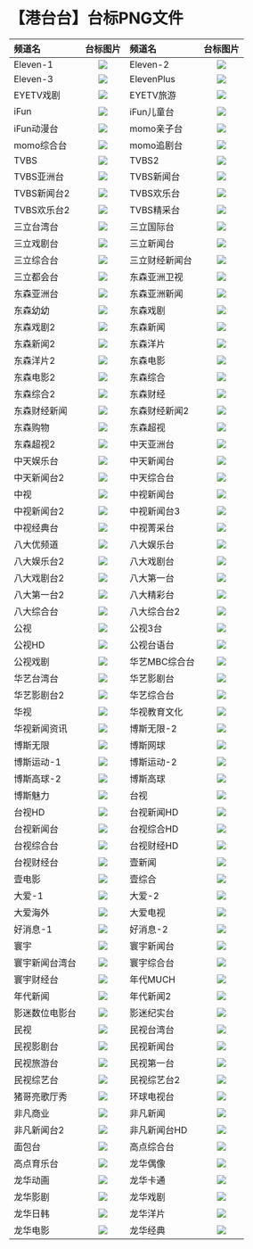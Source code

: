 # 【港台台】台标PNG文件
|频道名|台标图片|频道名|台标图片|
|:---|:---:|:---|:---:|
|Eleven-1|<img src="https://github.com/xiaolvdouya/TV-LOGO/blob/main/%E5%8F%B0%E6%B9%BE%E4%B8%80/Eleven-1.png">|Eleven-2|<img src="https://github.com/xiaolvdouya/TV-LOGO/blob/main/%E5%8F%B0%E6%B9%BE%E4%B8%80/Eleven-2.png">|
|Eleven-3|<img src="https://github.com/xiaolvdouya/TV-LOGO/blob/main/%E5%8F%B0%E6%B9%BE%E4%B8%80/Eleven-3.png">|ElevenPlus|<img src="https://github.com/xiaolvdouya/TV-LOGO/blob/main/%E5%8F%B0%E6%B9%BE%E4%B8%80/ElevenPlus.png">|
|EYETV戏剧|<img src="https://github.com/xiaolvdouya/TV-LOGO/blob/main/%E5%8F%B0%E6%B9%BE%E4%B8%80/EYETV戏剧.png">|EYETV旅游|<img src="https://github.com/xiaolvdouya/TV-LOGO/blob/main/%E5%8F%B0%E6%B9%BE%E4%B8%80/EYETV旅游.png">|
|iFun|<img src="https://github.com/xiaolvdouya/TV-LOGO/blob/main/%E5%8F%B0%E6%B9%BE%E4%B8%80/iFun.png">|iFun儿童台|<img src="https://github.com/xiaolvdouya/TV-LOGO/blob/main/%E5%8F%B0%E6%B9%BE%E4%B8%80/iFun儿童台.png">|
|iFun动漫台|<img src="https://github.com/xiaolvdouya/TV-LOGO/blob/main/%E5%8F%B0%E6%B9%BE%E4%B8%80/iFun动漫台.png">|momo亲子台|<img src="https://github.com/xiaolvdouya/TV-LOGO/blob/main/%E5%8F%B0%E6%B9%BE%E4%B8%80/momo亲子台.png">|
|momo综合台|<img src="https://github.com/xiaolvdouya/TV-LOGO/blob/main/%E5%8F%B0%E6%B9%BE%E4%B8%80/momo综合台.png">|momo追剧台|<img src="https://github.com/xiaolvdouya/TV-LOGO/blob/main/%E5%8F%B0%E6%B9%BE%E4%B8%80/momo追剧台.png">|
|TVBS|<img src="https://github.com/xiaolvdouya/TV-LOGO/blob/main/%E5%8F%B0%E6%B9%BE%E4%B8%80/TVBS.png">|TVBS2|<img src="https://github.com/xiaolvdouya/TV-LOGO/blob/main/%E5%8F%B0%E6%B9%BE%E4%B8%80/TVBS2.png">|
|TVBS亚洲台|<img src="https://github.com/xiaolvdouya/TV-LOGO/blob/main/%E5%8F%B0%E6%B9%BE%E4%B8%80/TVBS亚洲台.png">|TVBS新闻台|<img src="https://github.com/xiaolvdouya/TV-LOGO/blob/main/%E5%8F%B0%E6%B9%BE%E4%B8%80/TVBS新闻台.png">|
|TVBS新闻台2|<img src="https://github.com/xiaolvdouya/TV-LOGO/blob/main/%E5%8F%B0%E6%B9%BE%E4%B8%80/TVBS新闻台2.png">|TVBS欢乐台|<img src="https://github.com/xiaolvdouya/TV-LOGO/blob/main/%E5%8F%B0%E6%B9%BE%E4%B8%80/TVBS欢乐台.png">|
|TVBS欢乐台2|<img src="https://github.com/xiaolvdouya/TV-LOGO/blob/main/%E5%8F%B0%E6%B9%BE%E4%B8%80/TVBS欢乐台2.png">|TVBS精采台|<img src="https://github.com/xiaolvdouya/TV-LOGO/blob/main/%E5%8F%B0%E6%B9%BE%E4%B8%80/TVBS精采台.png">|
|三立台湾台|<img src="https://github.com/xiaolvdouya/TV-LOGO/blob/main/%E5%8F%B0%E6%B9%BE%E4%B8%80/三立台湾台.png">|三立国际台|<img src="https://github.com/xiaolvdouya/TV-LOGO/blob/main/%E5%8F%B0%E6%B9%BE%E4%B8%80/三立国际台.png">|
|三立戏剧台|<img src="https://github.com/xiaolvdouya/TV-LOGO/blob/main/%E5%8F%B0%E6%B9%BE%E4%B8%80/三立戏剧台.png">|三立新闻台|<img src="https://github.com/xiaolvdouya/TV-LOGO/blob/main/%E5%8F%B0%E6%B9%BE%E4%B8%80/三立新闻台.png">|
|三立综合台|<img src="https://github.com/xiaolvdouya/TV-LOGO/blob/main/%E5%8F%B0%E6%B9%BE%E4%B8%80/三立综合台.png">|三立财经新闻台|<img src="https://github.com/xiaolvdouya/TV-LOGO/blob/main/%E5%8F%B0%E6%B9%BE%E4%B8%80/三立财经新闻台.png">|
|三立都会台|<img src="https://github.com/xiaolvdouya/TV-LOGO/blob/main/%E5%8F%B0%E6%B9%BE%E4%B8%80/三立都会台.png">|东森亚洲卫视|<img src="https://github.com/xiaolvdouya/TV-LOGO/blob/main/%E5%8F%B0%E6%B9%BE%E4%B8%80/东森亚洲卫视.png">|
|东森亚洲台|<img src="https://github.com/xiaolvdouya/TV-LOGO/blob/main/%E5%8F%B0%E6%B9%BE%E4%B8%80/东森亚洲台.png">|东森亚洲新闻|<img src="https://github.com/xiaolvdouya/TV-LOGO/blob/main/%E5%8F%B0%E6%B9%BE%E4%B8%80/东森亚洲新闻.png">|
|东森幼幼|<img src="https://github.com/xiaolvdouya/TV-LOGO/blob/main/%E5%8F%B0%E6%B9%BE%E4%B8%80/东森幼幼.png">|东森戏剧|<img src="https://github.com/xiaolvdouya/TV-LOGO/blob/main/%E5%8F%B0%E6%B9%BE%E4%B8%80/东森戏剧.png">|
|东森戏剧2|<img src="https://github.com/xiaolvdouya/TV-LOGO/blob/main/%E5%8F%B0%E6%B9%BE%E4%B8%80/东森戏剧2.png">|东森新闻|<img src="https://github.com/xiaolvdouya/TV-LOGO/blob/main/%E5%8F%B0%E6%B9%BE%E4%B8%80/东森新闻.png">|
|东森新闻2|<img src="https://github.com/xiaolvdouya/TV-LOGO/blob/main/%E5%8F%B0%E6%B9%BE%E4%B8%80/东森新闻2.png">|东森洋片|<img src="https://github.com/xiaolvdouya/TV-LOGO/blob/main/%E5%8F%B0%E6%B9%BE%E4%B8%80/东森洋片.png">|
|东森洋片2|<img src="https://github.com/xiaolvdouya/TV-LOGO/blob/main/%E5%8F%B0%E6%B9%BE%E4%B8%80/东森洋片2.png">|东森电影|<img src="https://github.com/xiaolvdouya/TV-LOGO/blob/main/%E5%8F%B0%E6%B9%BE%E4%B8%80/东森电影.png">|
|东森电影2|<img src="https://github.com/xiaolvdouya/TV-LOGO/blob/main/%E5%8F%B0%E6%B9%BE%E4%B8%80/东森电影2.png">|东森综合|<img src="https://github.com/xiaolvdouya/TV-LOGO/blob/main/%E5%8F%B0%E6%B9%BE%E4%B8%80/东森综合.png">|
|东森综合2|<img src="https://github.com/xiaolvdouya/TV-LOGO/blob/main/%E5%8F%B0%E6%B9%BE%E4%B8%80/东森综合2.png">|东森财经|<img src="https://github.com/xiaolvdouya/TV-LOGO/blob/main/%E5%8F%B0%E6%B9%BE%E4%B8%80/东森财经.png">|
|东森财经新闻|<img src="https://github.com/xiaolvdouya/TV-LOGO/blob/main/%E5%8F%B0%E6%B9%BE%E4%B8%80/东森财经新闻.png">|东森财经新闻2|<img src="https://github.com/xiaolvdouya/TV-LOGO/blob/main/%E5%8F%B0%E6%B9%BE%E4%B8%80/东森财经新闻2.png">|
|东森购物|<img src="https://github.com/xiaolvdouya/TV-LOGO/blob/main/%E5%8F%B0%E6%B9%BE%E4%B8%80/东森购物.png">|东森超视|<img src="https://github.com/xiaolvdouya/TV-LOGO/blob/main/%E5%8F%B0%E6%B9%BE%E4%B8%80/东森超视.png">|
|东森超视2|<img src="https://github.com/xiaolvdouya/TV-LOGO/blob/main/%E5%8F%B0%E6%B9%BE%E4%B8%80/东森超视2.png">|中天亚洲台|<img src="https://github.com/xiaolvdouya/TV-LOGO/blob/main/%E5%8F%B0%E6%B9%BE%E4%B8%80/中天亚洲台.png">|
|中天娱乐台|<img src="https://github.com/xiaolvdouya/TV-LOGO/blob/main/%E5%8F%B0%E6%B9%BE%E4%B8%80/中天娱乐台.png">|中天新闻台|<img src="https://github.com/xiaolvdouya/TV-LOGO/blob/main/%E5%8F%B0%E6%B9%BE%E4%B8%80/中天新闻台.png">|
|中天新闻台2|<img src="https://github.com/xiaolvdouya/TV-LOGO/blob/main/%E5%8F%B0%E6%B9%BE%E4%B8%80/中天新闻台2.png">|中天综合台|<img src="https://github.com/xiaolvdouya/TV-LOGO/blob/main/%E5%8F%B0%E6%B9%BE%E4%B8%80/中天综合台.png">|
|中视|<img src="https://github.com/xiaolvdouya/TV-LOGO/blob/main/%E5%8F%B0%E6%B9%BE%E4%B8%80/中视.png">|中视新闻台|<img src="https://github.com/xiaolvdouya/TV-LOGO/blob/main/%E5%8F%B0%E6%B9%BE%E4%B8%80/中视新闻台.png">|
|中视新闻台2|<img src="https://github.com/xiaolvdouya/TV-LOGO/blob/main/%E5%8F%B0%E6%B9%BE%E4%B8%80/中视新闻台2.png">|中视新闻台3|<img src="https://github.com/xiaolvdouya/TV-LOGO/blob/main/%E5%8F%B0%E6%B9%BE%E4%B8%80/中视新闻台3.png">|
|中视经典台|<img src="https://github.com/xiaolvdouya/TV-LOGO/blob/main/%E5%8F%B0%E6%B9%BE%E4%B8%80/中视经典台.png">|中视菁采台|<img src="https://github.com/xiaolvdouya/TV-LOGO/blob/main/%E5%8F%B0%E6%B9%BE%E4%B8%80/中视菁采台.png">|
|八大优频道|<img src="https://github.com/xiaolvdouya/TV-LOGO/blob/main/%E5%8F%B0%E6%B9%BE%E4%B8%80/八大优频道.png">|八大娱乐台|<img src="https://github.com/xiaolvdouya/TV-LOGO/blob/main/%E5%8F%B0%E6%B9%BE%E4%B8%80/八大娱乐台.png">|
|八大娱乐台2|<img src="https://github.com/xiaolvdouya/TV-LOGO/blob/main/%E5%8F%B0%E6%B9%BE%E4%B8%80/八大娱乐台2.png">|八大戏剧台|<img src="https://github.com/xiaolvdouya/TV-LOGO/blob/main/%E5%8F%B0%E6%B9%BE%E4%B8%80/八大戏剧台.png">|
|八大戏剧台2|<img src="https://github.com/xiaolvdouya/TV-LOGO/blob/main/%E5%8F%B0%E6%B9%BE%E4%B8%80/八大戏剧台2.png">|八大第一台|<img src="https://github.com/xiaolvdouya/TV-LOGO/blob/main/%E5%8F%B0%E6%B9%BE%E4%B8%80/八大第一台.png">|
|八大第一台2|<img src="https://github.com/xiaolvdouya/TV-LOGO/blob/main/%E5%8F%B0%E6%B9%BE%E4%B8%80/八大第一台2.png">|八大精彩台|<img src="https://github.com/xiaolvdouya/TV-LOGO/blob/main/%E5%8F%B0%E6%B9%BE%E4%B8%80/八大精彩台.png">|
|八大综合台|<img src="https://github.com/xiaolvdouya/TV-LOGO/blob/main/%E5%8F%B0%E6%B9%BE%E4%B8%80/八大综合台.png">|八大综合台2|<img src="https://github.com/xiaolvdouya/TV-LOGO/blob/main/%E5%8F%B0%E6%B9%BE%E4%B8%80/八大综合台2.png">|
|公视|<img src="https://github.com/xiaolvdouya/TV-LOGO/blob/main/%E5%8F%B0%E6%B9%BE%E4%B8%80/公视.png">|公视3台|<img src="https://github.com/xiaolvdouya/TV-LOGO/blob/main/%E5%8F%B0%E6%B9%BE%E4%B8%80/公视3台.png">|
|公视HD|<img src="https://github.com/xiaolvdouya/TV-LOGO/blob/main/%E5%8F%B0%E6%B9%BE%E4%B8%80/公视HD.png">|公视台语台|<img src="https://github.com/xiaolvdouya/TV-LOGO/blob/main/%E5%8F%B0%E6%B9%BE%E4%B8%80/公视台语台.png">|
|公视戏剧|<img src="https://github.com/xiaolvdouya/TV-LOGO/blob/main/%E5%8F%B0%E6%B9%BE%E4%B8%80/公视戏剧.png">|华艺MBC综合台|<img src="https://github.com/xiaolvdouya/TV-LOGO/blob/main/%E5%8F%B0%E6%B9%BE%E4%B8%80/华艺MBC综合台.png">|
|华艺台湾台|<img src="https://github.com/xiaolvdouya/TV-LOGO/blob/main/%E5%8F%B0%E6%B9%BE%E4%B8%80/华艺台湾台.png">|华艺影剧台|<img src="https://github.com/xiaolvdouya/TV-LOGO/blob/main/%E5%8F%B0%E6%B9%BE%E4%B8%80/华艺影剧台.png">|
|华艺影剧台2|<img src="https://github.com/xiaolvdouya/TV-LOGO/blob/main/%E5%8F%B0%E6%B9%BE%E4%B8%80/华艺影剧台2.png">|华艺综合台|<img src="https://github.com/xiaolvdouya/TV-LOGO/blob/main/%E5%8F%B0%E6%B9%BE%E4%B8%80/华艺综合台.png">|
|华视|<img src="https://github.com/xiaolvdouya/TV-LOGO/blob/main/%E5%8F%B0%E6%B9%BE%E4%B8%80/华视.png">|华视教育文化|<img src="https://github.com/xiaolvdouya/TV-LOGO/blob/main/%E5%8F%B0%E6%B9%BE%E4%B8%80/华视教育文化.png">|
|华视新闻资讯|<img src="https://github.com/xiaolvdouya/TV-LOGO/blob/main/%E5%8F%B0%E6%B9%BE%E4%B8%80/华视新闻资讯.png">|博斯无限-2|<img src="https://github.com/xiaolvdouya/TV-LOGO/blob/main/%E5%8F%B0%E6%B9%BE%E4%B8%80/博斯无限-2.png">|
|博斯无限|<img src="https://github.com/xiaolvdouya/TV-LOGO/blob/main/%E5%8F%B0%E6%B9%BE%E4%B8%80/博斯无限.png">|博斯网球|<img src="https://github.com/xiaolvdouya/TV-LOGO/blob/main/%E5%8F%B0%E6%B9%BE%E4%B8%80/博斯网球.png">|
|博斯运动-1|<img src="https://github.com/xiaolvdouya/TV-LOGO/blob/main/%E5%8F%B0%E6%B9%BE%E4%B8%80/博斯运动-1.png">|博斯运动-2|<img src="https://github.com/xiaolvdouya/TV-LOGO/blob/main/%E5%8F%B0%E6%B9%BE%E4%B8%80/博斯运动-2.png">|
|博斯高球-2|<img src="https://github.com/xiaolvdouya/TV-LOGO/blob/main/%E5%8F%B0%E6%B9%BE%E4%B8%80/博斯高球-2.png">|博斯高球|<img src="https://github.com/xiaolvdouya/TV-LOGO/blob/main/%E5%8F%B0%E6%B9%BE%E4%B8%80/博斯高球.png">|
|博斯魅力|<img src="https://github.com/xiaolvdouya/TV-LOGO/blob/main/%E5%8F%B0%E6%B9%BE%E4%B8%80/博斯魅力.png">|台视|<img src="https://github.com/xiaolvdouya/TV-LOGO/blob/main/%E5%8F%B0%E6%B9%BE%E4%B8%80/台视.png">|
|台视HD|<img src="https://github.com/xiaolvdouya/TV-LOGO/blob/main/%E5%8F%B0%E6%B9%BE%E4%B8%80/台视HD.png">|台视新闻HD|<img src="https://github.com/xiaolvdouya/TV-LOGO/blob/main/%E5%8F%B0%E6%B9%BE%E4%B8%80/台视新闻HD.png">|
|台视新闻台|<img src="https://github.com/xiaolvdouya/TV-LOGO/blob/main/%E5%8F%B0%E6%B9%BE%E4%B8%80/台视新闻台.png">|台视综合HD|<img src="https://github.com/xiaolvdouya/TV-LOGO/blob/main/%E5%8F%B0%E6%B9%BE%E4%B8%80/台视综合HD.png">|
|台视综合台|<img src="https://github.com/xiaolvdouya/TV-LOGO/blob/main/%E5%8F%B0%E6%B9%BE%E4%B8%80/台视综合台.png">|台视财经HD|<img src="https://github.com/xiaolvdouya/TV-LOGO/blob/main/%E5%8F%B0%E6%B9%BE%E4%B8%80/台视财经HD.png">|
|台视财经台|<img src="https://github.com/xiaolvdouya/TV-LOGO/blob/main/%E5%8F%B0%E6%B9%BE%E4%B8%80/台视财经台.png">|壹新闻|<img src="https://github.com/xiaolvdouya/TV-LOGO/blob/main/%E5%8F%B0%E6%B9%BE%E4%B8%80/壹新闻.png">|
|壹电影|<img src="https://github.com/xiaolvdouya/TV-LOGO/blob/main/%E5%8F%B0%E6%B9%BE%E4%B8%80/壹电影.png">|壹综合|<img src="https://github.com/xiaolvdouya/TV-LOGO/blob/main/%E5%8F%B0%E6%B9%BE%E4%B8%80/壹综合.png">|
|大爱-1|<img src="https://github.com/xiaolvdouya/TV-LOGO/blob/main/%E5%8F%B0%E6%B9%BE%E4%B8%80/大爱-1.png">|大爱-2|<img src="https://github.com/xiaolvdouya/TV-LOGO/blob/main/%E5%8F%B0%E6%B9%BE%E4%B8%80/大爱-2.png">|
|大爱海外|<img src="https://github.com/xiaolvdouya/TV-LOGO/blob/main/%E5%8F%B0%E6%B9%BE%E4%B8%80/大爱海外.png">|大爱电视|<img src="https://github.com/xiaolvdouya/TV-LOGO/blob/main/%E5%8F%B0%E6%B9%BE%E4%B8%80/大爱电视.png">|
|好消息-1|<img src="https://github.com/xiaolvdouya/TV-LOGO/blob/main/%E5%8F%B0%E6%B9%BE%E4%B8%80/好消息-1.png">|好消息-2|<img src="https://github.com/xiaolvdouya/TV-LOGO/blob/main/%E5%8F%B0%E6%B9%BE%E4%B8%80/好消息-2.png">|
|寰宇|<img src="https://github.com/xiaolvdouya/TV-LOGO/blob/main/%E5%8F%B0%E6%B9%BE%E4%B8%80/寰宇.png">|寰宇新闻台|<img src="https://github.com/xiaolvdouya/TV-LOGO/blob/main/%E5%8F%B0%E6%B9%BE%E4%B8%80/寰宇新闻台.png">|
|寰宇新闻台湾台|<img src="https://github.com/xiaolvdouya/TV-LOGO/blob/main/%E5%8F%B0%E6%B9%BE%E4%B8%80/寰宇新闻台湾台.png">|寰宇综合台|<img src="https://github.com/xiaolvdouya/TV-LOGO/blob/main/%E5%8F%B0%E6%B9%BE%E4%B8%80/寰宇综合台.png">|
|寰宇财经台|<img src="https://github.com/xiaolvdouya/TV-LOGO/blob/main/%E5%8F%B0%E6%B9%BE%E4%B8%80/寰宇财经台.png">|年代MUCH|<img src="https://github.com/xiaolvdouya/TV-LOGO/blob/main/%E5%8F%B0%E6%B9%BE%E4%B8%80/年代MUCH.png">|
|年代新闻|<img src="https://github.com/xiaolvdouya/TV-LOGO/blob/main/%E5%8F%B0%E6%B9%BE%E4%B8%80/年代新闻.png">|年代新闻2|<img src="https://github.com/xiaolvdouya/TV-LOGO/blob/main/%E5%8F%B0%E6%B9%BE%E4%B8%80/年代新闻2.png">|
|影迷数位电影台|<img src="https://github.com/xiaolvdouya/TV-LOGO/blob/main/%E5%8F%B0%E6%B9%BE%E4%B8%80/影迷数位电影台.png">|影迷纪实台|<img src="https://github.com/xiaolvdouya/TV-LOGO/blob/main/%E5%8F%B0%E6%B9%BE%E4%B8%80/影迷纪实台.png">|
|民视|<img src="https://github.com/xiaolvdouya/TV-LOGO/blob/main/%E5%8F%B0%E6%B9%BE%E4%B8%80/民视.png">|民视台湾台|<img src="https://github.com/xiaolvdouya/TV-LOGO/blob/main/%E5%8F%B0%E6%B9%BE%E4%B8%80/民视台湾台.png">|
|民视影剧台|<img src="https://github.com/xiaolvdouya/TV-LOGO/blob/main/%E5%8F%B0%E6%B9%BE%E4%B8%80/民视影剧台.png">|民视新闻台|<img src="https://github.com/xiaolvdouya/TV-LOGO/blob/main/%E5%8F%B0%E6%B9%BE%E4%B8%80/民视新闻台.png">|
|民视旅游台|<img src="https://github.com/xiaolvdouya/TV-LOGO/blob/main/%E5%8F%B0%E6%B9%BE%E4%B8%80/民视旅游台.png">|民视第一台|<img src="https://github.com/xiaolvdouya/TV-LOGO/blob/main/%E5%8F%B0%E6%B9%BE%E4%B8%80/民视第一台.png">|
|民视综艺台|<img src="https://github.com/xiaolvdouya/TV-LOGO/blob/main/%E5%8F%B0%E6%B9%BE%E4%B8%80/民视综艺台.png">|民视综艺台2|<img src="https://github.com/xiaolvdouya/TV-LOGO/blob/main/%E5%8F%B0%E6%B9%BE%E4%B8%80/民视综艺台2.png">|
|猪哥亮歌厅秀|<img src="https://github.com/xiaolvdouya/TV-LOGO/blob/main/%E5%8F%B0%E6%B9%BE%E4%B8%80/猪哥亮歌厅秀.png">|环球电视台|<img src="https://github.com/xiaolvdouya/TV-LOGO/blob/main/%E5%8F%B0%E6%B9%BE%E4%B8%80/环球电视台.png">|
|非凡商业|<img src="https://github.com/xiaolvdouya/TV-LOGO/blob/main/%E5%8F%B0%E6%B9%BE%E4%B8%80/非凡商业.png">|非凡新闻|<img src="https://github.com/xiaolvdouya/TV-LOGO/blob/main/%E5%8F%B0%E6%B9%BE%E4%B8%80/非凡新闻.png">|
|非凡新闻台2|<img src="https://github.com/xiaolvdouya/TV-LOGO/blob/main/%E5%8F%B0%E6%B9%BE%E4%B8%80/非凡新闻台2.png">|非凡新闻台HD|<img src="https://github.com/xiaolvdouya/TV-LOGO/blob/main/%E5%8F%B0%E6%B9%BE%E4%B8%80/非凡新闻台HD.png">|
|面包台|<img src="https://github.com/xiaolvdouya/TV-LOGO/blob/main/%E5%8F%B0%E6%B9%BE%E4%B8%80/面包台.png">|高点综合台|<img src="https://github.com/xiaolvdouya/TV-LOGO/blob/main/%E5%8F%B0%E6%B9%BE%E4%B8%80/高点综合台.png">|
|高点育乐台|<img src="https://github.com/xiaolvdouya/TV-LOGO/blob/main/%E5%8F%B0%E6%B9%BE%E4%B8%80/高点育乐台.png">|龙华偶像|<img src="https://github.com/xiaolvdouya/TV-LOGO/blob/main/%E5%8F%B0%E6%B9%BE%E4%B8%80/龙华偶像.png">|
|龙华动画|<img src="https://github.com/xiaolvdouya/TV-LOGO/blob/main/%E5%8F%B0%E6%B9%BE%E4%B8%80/龙华动画.png">|龙华卡通|<img src="https://github.com/xiaolvdouya/TV-LOGO/blob/main/%E5%8F%B0%E6%B9%BE%E4%B8%80/龙华卡通.png">|
|龙华影剧|<img src="https://github.com/xiaolvdouya/TV-LOGO/blob/main/%E5%8F%B0%E6%B9%BE%E4%B8%80/龙华影剧.png">|龙华戏剧|<img src="https://github.com/xiaolvdouya/TV-LOGO/blob/main/%E5%8F%B0%E6%B9%BE%E4%B8%80/龙华戏剧.png">|
|龙华日韩|<img src="https://github.com/xiaolvdouya/TV-LOGO/blob/main/%E5%8F%B0%E6%B9%BE%E4%B8%80/龙华日韩.png">|龙华洋片|<img src="https://github.com/xiaolvdouya/TV-LOGO/blob/main/%E5%8F%B0%E6%B9%BE%E4%B8%80/龙华洋片.png">|
|龙华电影|<img src="https://github.com/xiaolvdouya/TV-LOGO/blob/main/%E5%8F%B0%E6%B9%BE%E4%B8%80/龙华电影.png">|龙华经典|<img src="https://github.com/xiaolvdouya/TV-LOGO/blob/main/%E5%8F%B0%E6%B9%BE%E4%B8%80/龙华经典.png">|
